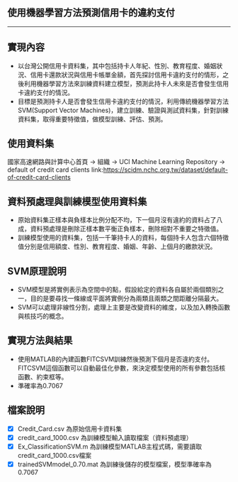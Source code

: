 ## 使用機器學習方法預測信用卡的違約支付
---
## 實現內容
- 以台灣公開信用卡資料集，其中包括持卡人年紀、性別、教育程度、婚姻狀況、信用卡還款狀況與信用卡帳單金額，首先探討信用卡違約支付的情形，之後利用機器學習方法來訓練資料建立模型，預測此持卡人未來是否會發生信用卡違約支付的情況。
- 目標是預測持卡人是否會發生信用卡違約支付的情況，利用傳統機器學習方法SVM(Support Vector Machines)，建立訓練、驗證與測試資料集，針對訓練資料集，取得重要特徵值，做模型訓練、評估、預測。
## 使用資料集
國家高速網路與計算中心首頁 -> 組織 -> UCI Machine Learning Repository -> default of credit card clients
link:https://scidm.nchc.org.tw/dataset/default-of-credit-card-clients
## 資料預處理與訓練模型使用資料集
- 原始資料集正樣本與負樣本比例分配不均，下一個月沒有違約的資料占了八成，資料預處理是刪除正樣本數平衡正負樣本，刪除相對不重要之特徵值。
- 訓練模型使用的資料集，包括一千筆持卡人的資料，每個持卡人包含六個特徵值分別是信用額度、性別、教育程度、婚姻、年齡、上個月的繳款狀況。
## SVM原理說明
- SVM模型是將實例表示為空間中的點，假設給定的資料各自屬於兩個類別之一，目的是要尋找一條線或平面將實例分為兩類且兩類之間距離分隔最大。
- SVM可以處理非線性分割，處理上主要是改變資料的維度，以及加入轉換函數與核技巧的概念。
## 實現方法與結果
- 使用MATLAB的內建函數FITCSVM訓練然後預測下個月是否違約支付。FITCSVM這個函數可以自動最佳化參數，來決定模型使用的所有參數包括核函數、約束框等。
- 準確率為0.7067
## 檔案說明
- [x] Credit_Card.csv 為原始信用卡資料集
- [x] credit_card_1000.csv 為訓練模型輸入讀取檔案（資料預處理）
- [x] Ex_ClassificationSVM.m 為訓練模型MATLAB主程式碼，需要讀取credit_card_1000.csv檔案
- [x] trainedSVMmodel_0.70.mat 為訓練後儲存的模型檔案，模型準確率為0.7067
